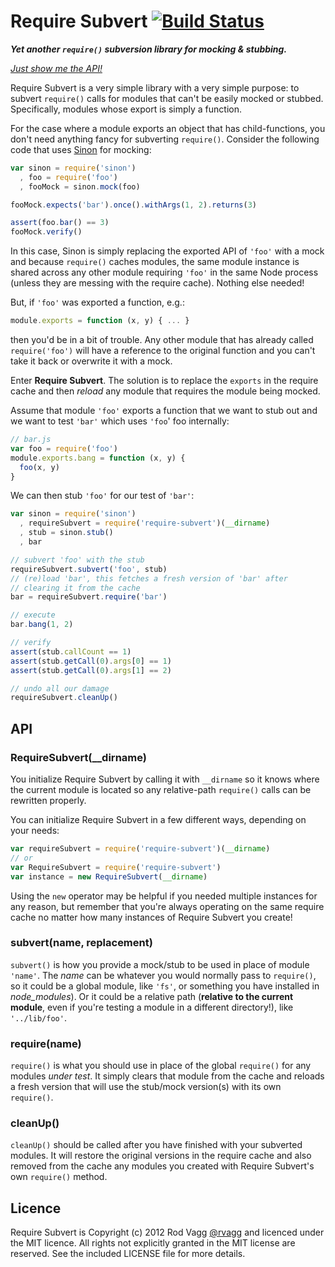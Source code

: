 # Require Subvert [![Build Status](https://secure.travis-ci.org/rvagg/node-require-subvert.png)](http://travis-ci.org/rvagg/node-require-subvert)

***Yet another `require()` subversion library for mocking & stubbing.***

*[Just show me the API!](#api)*

Require Subvert is a very simple library with a very simple purpose: to subvert `require()` calls for modules that can't be easily mocked or stubbed. Specifically, modules whose export is simply a function.

For the case where a module exports an object that has child-functions, you don't need anything fancy for subverting `require()`. Consider the following code that uses [Sinon](http://sinonjs.org/) for mocking:

```js
var sinon = require('sinon')
  , foo = require('foo')
  , fooMock = sinon.mock(foo)

fooMock.expects('bar').once().withArgs(1, 2).returns(3)

assert(foo.bar() == 3)
fooMock.verify()
```

In this case, Sinon is simply replacing the exported API of `'foo'` with a mock and because `require()` caches modules, the same module instance is shared across any other module requiring `'foo'` in the same Node process (unless they are messing with the require cache). Nothing else needed!

But, if `'foo'` was exported a function, e.g.:

```js
module.exports = function (x, y) { ... }
```

then you'd be in a bit of trouble. Any other module that has already called `require('foo')` will have a reference to the original function and you can't take it back or overwrite it with a mock.

Enter **Require Subvert**. The solution is to replace the `exports` in the require cache and then *reload* any module that requires the module being mocked.

Assume that module `'foo'` exports a function that we want to stub out and we want to test `'bar'` which uses `'foo`' foo internally:

```js
// bar.js
var foo = require('foo')
module.exports.bang = function (x, y) {
  foo(x, y)
}
```

We can then stub `'foo'` for our test of `'bar'`:

```js
var sinon = require('sinon')
  , requireSubvert = require('require-subvert')(__dirname)
  , stub = sinon.stub()
  , bar

// subvert 'foo' with the stub
requireSubvert.subvert('foo', stub)
// (re)load 'bar', this fetches a fresh version of 'bar' after
// clearing it from the cache
bar = requireSubvert.require('bar')

// execute
bar.bang(1, 2)

// verify
assert(stub.callCount == 1)
assert(stub.getCall(0).args[0] == 1)
assert(stub.getCall(0).args[1] == 2)

// undo all our damage
requireSubvert.cleanUp()
```

<a name="api"></a>
## API

### RequireSubvert(__dirname)
You initialize Require Subvert by calling it with `__dirname` so it knows where the current module is located so any relative-path `require()` calls can be rewritten properly.

You can initialize Require Subvert in a few different ways, depending on your needs:

```js
var requireSubvert = require('require-subvert')(__dirname)
// or
var RequireSubvert = require('require-subvert')
var instance = new RequireSubvert(__dirname)
```

Using the `new` operator may be helpful if you needed multiple instances for any reason, but remember that you're always operating on the same require cache no matter how many instances of Require Subvert you create!

### subvert(name, replacement)
`subvert()` is how you provide a mock/stub to be used in place of module `'name'`. The *name* can be whatever you would normally pass to `require()`, so it could be a global module, like `'fs'`, or something you have installed in *node_modules*). Or it could be a relative path (**relative to the current module**, even if you're testing a module in a different directory!), like `'../lib/foo'`.

### require(name)
`require()` is what you should use in place of the global `require()` for any modules *under test*. It simply clears that module from the cache and reloads a fresh version that will use the stub/mock version(s) with its own `require()`.

### cleanUp()
`cleanUp()` should be called after you have finished with your subverted modules. It will restore the original versions in the require cache and also removed from the cache any modules you created with Require Subvert's own `require()` method.

## Licence

Require Subvert is Copyright (c) 2012 Rod Vagg [@rvagg](https://twitter.com/rvagg) and licenced under the MIT licence. All rights not explicitly granted in the MIT license are reserved. See the included LICENSE file for more details.